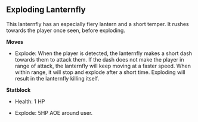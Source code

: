 ## Exploding Lanternfly

This lanternfly has an especially fiery lantern and a short temper. It rushes towards the player once seen, before exploding.

**Moves**

- Explode: When the player is detected, the lanternfly makes a short dash towards them to attack them. If the dash does not make the player in range of attack, the lanternfly will keep moving at a faster speed. When within range, it will stop and explode after a short time. Exploding will result in the lanternfly killing itself.

**Statblock**

- Health: 1 HP

- Explode: 5HP AOE around user.
